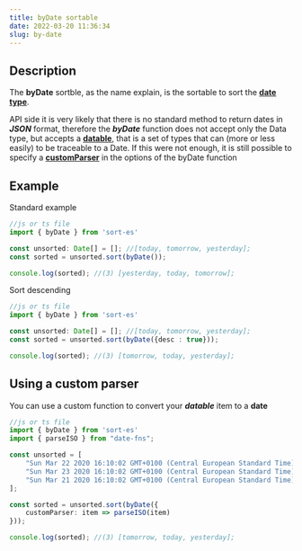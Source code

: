 ```yaml
---
title: byDate sortable
date: 2022-03-20 11:36:34
slug: by-date
---
```


## Description
The **byDate** sortble, as the name explain, is the sortable to sort the 
[**date type**](https://developer.mozilla.org/en-US/docs/Web/JavaScript/Reference/Global_Objects/Date).

API side it is very likely that there is no standard method to return dates in ***JSON*** format,
therefore the ***byDate*** function does not accept only the Data type, 
but accepts a [**datable**](interfaces#datable), that is a set of types that can (more or less easily) to be traceable
to a Date.
If this were not enough, it is still possible to specify a
[**customParser**](#using-a-custom-parser) in the options of the byDate function

## Example

Standard example
```typescript
//js or ts file
import { byDate } from 'sort-es'

const unsorted: Date[] = []; //[today, tomorrow, yesterday]; 
const sorted = unsorted.sort(byDate());

console.log(sorted); //(3) [yesterday, today, tomorrow];
```

Sort descending
```typescript
//js or ts file
import { byDate } from 'sort-es'

const unsorted: Date[] = []; //[today, tomorrow, yesterday]; 
const sorted = unsorted.sort(byDate({desc : true}));

console.log(sorted); //(3) [tomorrow, today, yesterday];
```


## Using a custom parser
You can use a custom function to convert your ***datable*** item to a **date**
```typescript
//js or ts file
import { byDate } from 'sort-es'
import { parseISO } from "date-fns";

const unsorted = [
    "Sun Mar 22 2020 16:10:02 GMT+0100 (Central European Standard Time)", //today
    "Sun Mar 23 2020 16:10:02 GMT+0100 (Central European Standard Time)", //tomorrow
    "Sun Mar 21 2020 16:10:02 GMT+0100 (Central European Standard Time)" //yesterday
];

const sorted = unsorted.sort(byDate({
    customParser: item => parseISO(item)
}));

console.log(sorted); //(3) [tomorrow, today, yesterday];
```

